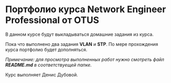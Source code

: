 # Портфолио курса Network Engineer Professional от OTUS

В данном курсе будут выкладываться домашние задания из курса.

Пока что выполнено два задания **VLAN** и **STP**. По мере прохождения курса портфолио будет дополняться.

*Примечание: для просмотра выполненных работ нужно смотреть файл **README.md** в соответствуещей папке.*

Курс выполняет Денис Дубовой.